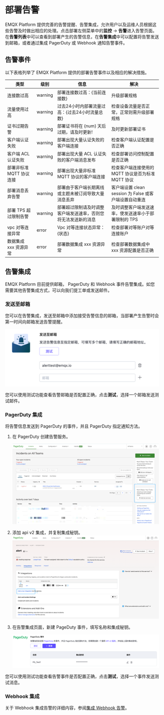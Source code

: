 # 部署告警

EMQX Platform 提供完善的告警提醒、告警集成，允许用户以及运维人员根据这些告警及时做出相应的处理。点击部署左侧菜单中的**监控** -> **告警**进入告警页面。在**告警列表**中可以查看到部署产生的告警信息，在**告警集成**中可以配置将告警发送到邮箱，或者通过集成 PagerDuty 或 Webhook 通知告警事件。

## 告警事件

以下表格列举了 EMQX Platform 提供的部署告警事件以及相应的解决措施。

| 类型                     | 级别    | 信息                                                         | 解决                                                   |
| ------------------------ | ------- | ------------------------------------------------------------ | ------------------------------------------------------ |
| 连接数过高               | warning | 部署连接数过高：{当前连接数}                                 | 升级部署规格                                           |
| 流量使用过高             | warning | 过去24小时内部署流量过高：{过去24小时流量总数}               | 检查设备流量是否正常，正常则需升级部署规格             |
| 证书过期告警             | warning | 部署证书将在 {num} 天后过期，请及时更新!                     | 及时更新部署证书                                       |
| 客户端认证失败           | warning | 部署出现大量认证失败的客户端连接                             | 检查客户端认证配置是否正确                             |
| 客户端 ACL 认证失败      | warning | 部署出现大量 ACL 认证失败的客户端消息发布                    | 检查部署访问控制配置是否正确                           |
| 部署非标准 MQTT 协议连接 | warning | 部署出现大量非标准 MQTT 协议的客户端连接                     | 检查客户端连接使用的 MQTT 协议是否为标准 MQTT 协议     |
| 部署消息丢弃告警         | warning | 部署由于客户端长期离线或主题未被订阅导致大量消息丢弃         | 客户端设置 clean session 为 False 或客户端设置自动重连 |
| 部署 TPS 超过限制告警    | warning | 部署超过限制请及时调整客户端发送速率，否则您将无法发送新的消息 | 及时调整客户端发送速率，使发送速率小于部署限制的 TPS   |
| vpc 对等连接异常         | error   | Vpc 对等连接状态异常：{状态}                                 | 检查部署对等账户对等连接账户                           |
| 数据集成 xxx 资源异常    | error   | 部署数据集成 xxx 资源异常                                    | 检查部署数据集成中 xxx 资源配置是否正确                |

## 告警集成

EMQX Platform 目前提供邮箱， PagerDuty 和 Webhook 事件告警集成。如您需要其他告警集成方式，可以向我们提工单或发送邮件。

### 发送至邮箱

您可以在告警集成，发送至邮箱中添加接受告警信息的邮箱，当部署产生告警时会第一时间向邮箱发送告警提醒。

![email_alert](./_assets/email_alert.png)

您可以使用测试功能查看告警邮箱是否配置正确，点击**测试**，选择一个邮箱发送测试邮件。

### PagerDuty 集成

将告警信息发送到 PagerDuty 的事件，并且 PagerDuty 指定通知方法。

1. 在 PagerDuty 创建告警服务。

   ![pagerduty_service](./_assets/pagerduty_service.png)

2. 添加 api v2 集成，并复制集成秘钥。
   ![pagerduty_service](./_assets/pagerduty_integrations_api.png)

3. 在告警集成页面，新建 PageDuty 事件，填写名称和集成秘钥。

   ![pagerduty_alerts](./_assets/pagerduty_alerts.png)

您可以使用测试功能查看告警事件是否配置正确，点击**测试**，选择一个事件发送测试消息。

### Webhook 集成

关于 Webhook 集成告警的详细内容，参阅[集成 Webhook 告警](./alerts_webhook.md)。
